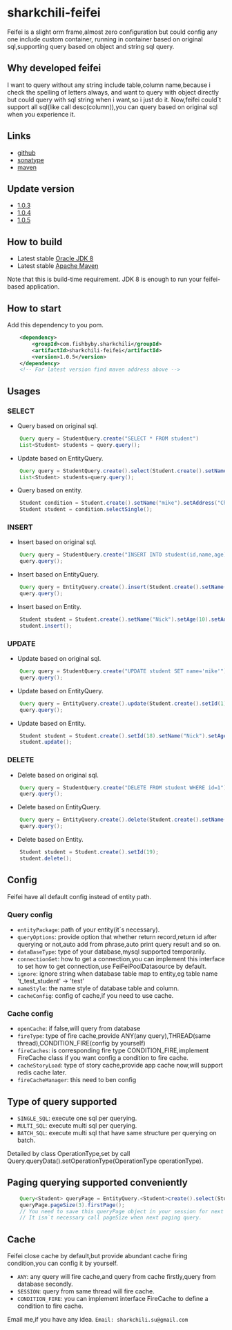 # sharkchili-feifei
Feifei is a slight orm frame,almost zero configuration but could config any one include custom container,
running in container based on original sql,supporting query based on object and string sql query.

## Why developed feifei
I want to query without any string include table,column name,because i check the spelling of letters always,
and want to query with object directly but could query with sql string when i want,so i just do it.
Now,feifei could`t support all sql(like call desc(column)),you can query based on original sql when you experience it.

## Links
* [github](https://github.com/mmflys/sharkchili-feifei)
* [sonatype](https://search.maven.org/search?q=a:sharkchili-feifei)
* [maven](https://mvnrepository.com/artifact/com.fishbyby.sharkchili/sharkchili-feifei)

## Update version
* [1.0.3](https://github.com/mmflys/sharkchili-feifei/blob/master/update/1.0.3-RELEASE.md)
* [1.0.4](https://github.com/mmflys/sharkchili-feifei/blob/master/update/1.0.4-RELEASE.md)
* [1.0.5](https://github.com/mmflys/sharkchili-feifei/blob/master/update/1.0.5-RELEASE.md)

## How to build

* Latest stable [Oracle JDK 8](http://www.oracle.com/technetwork/java/)
* Latest stable [Apache Maven](http://maven.apache.org/)

Note that this is build-time requirement.  JDK 8  is enough to run your feifei-based application.

## How to start

Add this dependency to you pom.
```xml
    <dependency>
        <groupId>com.fishbyby.sharkchili</groupId>
        <artifactId>sharkchili-feifei</artifactId>
        <version>1.0.5</version>
    </dependency>
    <!-- For latest version find maven address above -->
```

## Usages

### SELECT

* Query based on original sql.
```java
    Query query = StudentQuery.create("SELECT * FROM student")
    List<Student> students = query.query();
```
* Update based on EntityQuery.
```java
    Query query = StudentQuery.create().select(Student.create().setName("mike").setAge(13));
    List<Student> students=query.query();
```
* Query based on entity.
```java
    Student condition = Student.create().setName("mike").setAddress("China");
    Student student = condition.selectSingle();
```

### INSERT
* Insert based on original sql.
```java
    Query query = StudentQuery.create("INSERT INTO student(id,name,age) VALUES(1,'mike',15)");
    query.query();
```
* Insert based on EntityQuery.
```java
    Query query = EntityQuery.create().insert(Student.create().setName("Jenny").setAge(16).setAddress("America").setCreateTime(new Date()));
    query.query();
```
* Insert based on Entity.
```java
    Student student = Student.create().setName("Nick").setAge(10).setAddress("America").setCreateTime(new Date());
    student.insert();
```

### UPDATE

* Update based on original sql.
```java
    Query query = StudentQuery.create("UPDATE student SET name='mike'");
    query.query();
```
* Update based on EntityQuery.
```java
    Query query = EntityQuery.create().update(Student.create().setId(1).setName("MIKE"));
    query.query();
```
* Update based on Entity.
```java
    Student student = Student.create().setId(18).setName("Nick").setAge(10).setAddress("China").setCreateTime(new Date());
    student.update();
```

### DELETE
* Delete based on original sql.
```java
    Query query = StudentQuery.create("DELETE FROM student WHERE id=1");
    query.query();
```
* Delete based on EntityQuery.
```java
    Query query = EntityQuery.create().delete(Student.create().setName("Rose"));
    query.query();
```
* Delete based on Entity.
```java
    Student student = Student.create().setId(19);
    student.delete();
```

## Config

Feifei have all default config instead of entity path.

### Query config

* `entityPackage`: path of your entity(it`s necessary).
* `queryOptions`: provide option that whether return record,return id after querying or not,auto add from phrase,auto print query result and so on.
* `dataBaseType`: type of your database,mysql supported temporarily.
* `connectionGet`: how to get a connection,you can implement this interface to set how to get connection,use FeiFeiPoolDatasource by default.
* `ignore`: ignore string when database table map to entity,eg table name 't_test_student' -> 'test'
* `nameStyle`: the name style of database table and column.
* `cacheConfig`: config of cache,if you need to use cache.

### Cache config

* `openCache`: if false,will query from database
* `fireType`: type of fire cache,provide ANY(any query),THREAD(same thread),CONDITION_FIRE(config by yourself)
* `fireCaches`: is corresponding fire type CONDITION_FIRE,implement FireCache class if you want config a condition to fire cache.
* `cacheStoryLoad`: type of story cache,provide app cache now,will support redis cache later.
* `fireCacheManager`: this need to ben config

## Type of query supported

* `SINGLE_SQL`: execute one sql per querying.
* `MULTI_SQL`: execute multi sql per querying.
* `BATCH_SQL`: execute multi sql that have same structure per querying on batch.

Detailed by class OperationType,set by call Query.queryData().setOperationType(OperationType operationType).

## Paging querying supported conveniently

```java
    Query<Student> queryPage = EntityQuery.<Student>create().select(Student.create());
    queryPage.pageSize(3).firstPage();
    // You need to save this queryPage object in your session for next querying,
    // It isn`t necessary call pageSize when next paging query.
```

## Cache

Feifei close cache by default,but provide abundant cache firing condition,you can config it by yourself.

* `ANY`: any query will fire cache,and query from cache firstly,query from database secondly.
* `SESSION`: query from same thread will fire cache.
* `CONDITION_FIRE`: you can implement interface FireCache to define a condition to fire cache.

Email me,if you have any idea.
`Email: sharkchili.su@gmail.com`

